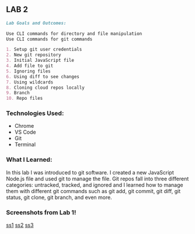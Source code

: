 ## LAB 2

```markdown
Lab Goals and Outcomes:

Use CLI commands for directory and file manipulation
Use CLI commands for git commands

1. Setup git user credentials
2. New git repository
3. Initial JavaScript file
4. Add file to git
5. Ignoring files
6. Using diff to see changes
7. Using wildcards
8. Cloning cloud repos locally
9. Branch
10. Repo files

```

### Technologies Used:
- Chrome
- VS Code
- Git
- Terminal

### What I Learned:
In this lab I was introduced to git software. I created a new JavaScript Node.js file and used git to manage the file. Git repos fall into three different categories: untracked, tracked, and ignored and I learned how to manage them with different git commands such as git add, git commit, git diff, git status, git clone, git branch, and even more. 

### Screenshots from Lab 1!

[ss1](lab02-1.png)
[ss2](lab02-2.png)
[ss3](lab02-3.png)
